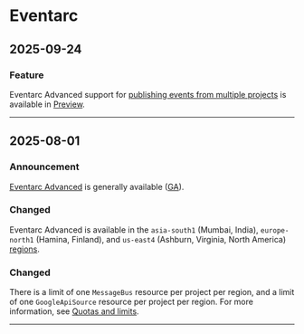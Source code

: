 # Eventarc

## 2025-09-24

### Feature

Eventarc Advanced support for [publishing events from multiple projects](https://cloud.google.com/eventarc/advanced/docs/publish-events/publish-events-google-sources#multiple-projects) is available in [Preview](https://cloud.google.com/products#product-launch-stages).

---
## 2025-08-01

### Announcement

[Eventarc Advanced](https://cloud.google.com/eventarc/advanced/docs/overview) is generally available ([GA](https://cloud.google.com/products#product-launch-stages)).

### Changed

Eventarc Advanced is available in the `asia-south1` (Mumbai, India), `europe-north1` (Hamina, Finland), and `us-east4` (Ashburn, Virginia, North America) [regions](https://cloud.google.com/eventarc/docs/locations#advanced-regions).

### Changed

There is a limit of one `MessageBus` resource per project per region, and a limit of one `GoogleApiSource` resource per project per region. For more information, see [Quotas and limits](https://cloud.google.com/eventarc/docs/quotas).

---
